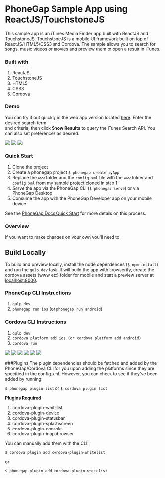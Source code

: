 PhoneGap Sample App using ReactJS/TouchstoneJS 
==============================================
This sample app is an iTunes Media Finder app built with ReactJS and TouchstoneJS. TouchstoneJS is a mobile UI framework built on top of 
ReactJS/HTML5/CSS3 and Cordova. The sample allows you to search for songs, music videos or movies and preview them or open a result in iTunes. 

### Built with
1. ReactJS
2. TouchstoneJS
3. HTML5
4. CSS3
5. Cordova


### Demo
You can try it out quickly in the web app version located [here](http://devgirl.org/files/phonegap-react/). Enter the desired search term  
and criteria, then click **Show Results** to query the iTunes Search API. You can also set preferences as desired.  

![](resources/screenshots/search.png)
![](resources/screenshots/results.png)
![](resources/screenshots/details.png)

### Quick Start
1. Clone the project 
2. Create a phonegap project 
    `$ phonegap create myApp`
3. Replace the `www` folder and the `config.xml` file with the `www` folder and `config.xml` from my sample project cloned in step 1
4. *Serve* the app via the PhoneGap CLI (`$ phonegap serve`) or via PhoneGap Desktop
5. Consume the app with the PhoneGap Developer app on your mobile device

See the [PhoneGap Docs Quick Start](http://docs.phonegap.com/getting-started/2-install-mobile-app/) for more details on this process. 

### Overview
If you want to make changes on your own you'll need to 

## Build Locally
To build and preview locally, install the node dependences (`$ npm install`) and run the `gulp dev` task. It will build the app with 
browserify, create the cordova assets (www etc) folder for mobile and start a preview server at [localhost:8000](http://localhost:8000). 

### PhoneGap CLI Instructions
1. `gulp dev`
3. `phonegap run ios` (or `phonegap run android`)

### Cordova CLI Instructions
1. `gulp dev`
2. `cordova platform add ios (or cordova platform add android)` 
3. `cordova run` 

![](resources/screenshots/splash.png)
![](resources/screenshots/search.png)
![](resources/screenshots/results.png)
![](resources/screenshots/prefs.png)
![](resources/screenshots/about.png)
![](resources/screenshots/spinner.png)


###Plugins
The plugin dependencies should be fetched and added by the PhoneGap/Cordova CLI for you upon adding the platforms since they are specified in the config.xml.
However, you can check to see if they've been added by running: 

  `$ phonegap plugin list` or `$ cordova plugin list` 
  
**Plugins Required**
1. cordova-plugin-whitelist  
2. cordova-plugin-device
3. cordova-plugin-statusbar
4. cordova-plugin-splashscreen
5. cordova-plugin-console
6. cordova-plugin-inappbrowser
  
 You can manually add them with the CLI:
 
 `$ cordova plugin add cordova-plugin-whitelist`

or 

 `$ phonegap plugin add cordova-plugin-whitelist`